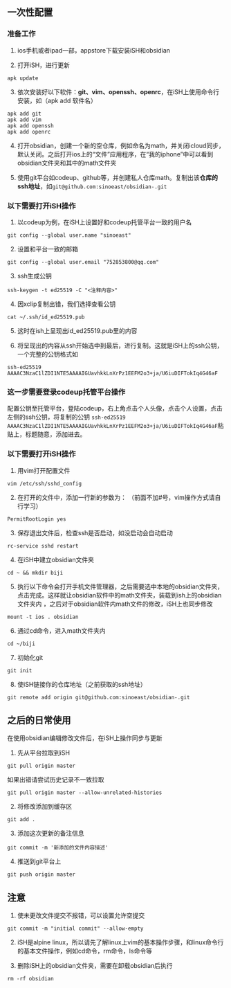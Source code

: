 
## 一次性配置

### 准备工作

1. ios手机或者ipad一部，appstore下载安装iSH和obsidian

2. 打开iSH，进行更新

```ps1con
apk update
```

3. 依次安装好以下软件：**git、vim、openssh、openrc**，在iSH上使用命令行安装，如（apk add 软件名）

```text
apk add git
apk add vim
apk add openssh
apk add openrc
```

4. 打开obsidian，创建一个新的空仓库，例如命名为math，并关闭icloud同步，默认关闭。之后打开ios上的“文件”应用程序，在“我的iphone”中可以看到obsidian文件夹和其中的math文件夹

5. 使用git平台如codeup、github等，并创建私人仓库math。复制出该**仓库的ssh地址**，如`git@github.com:sinoeast/obsidian-.git`

### 以下需要打开iSH操作

1. 以codeup为例，在iSH上设置好和codeup托管平台一致的用户名

```text
git config --global user.name "sinoeast"
```

2. 设置和平台一致的邮箱

```text
git config --global user.email "752853800@qq.com"
```

3. ssh生成公钥

```text
ssh-keygen -t ed25519 -C "<注释内容>"
```

4. 因xclip复制出错，我们选择查看公钥

```text
cat ~/.ssh/id_ed25519.pub
```

5. 这时在ish上呈现出id_ed25519.pub里的内容

6. 将呈现出的内容从ssh开始选中到最后，进行复制。这就是iSH上的ssh公钥，一个完整的公钥格式如

`ssh-ed25519 AAAAC3NzaC1lZDI1NTE5AAAAIGUavhkkLnXrPz1EEFM2o3+ja/U6iuDIFTokIq4G46aF`

### 这一步需要登录codeup托管平台操作

配置公钥至托管平台，登陆codeup，右上角点击个人头像，点击个人设置，点击左侧的ssh公钥，将复制的公钥 `ssh-ed25519 AAAAC3NzaC1lZDI1NTE5AAAAIGUavhkkLnXrPz1EEFM2o3+ja/U6iuDIFTokIq4G46aF`粘贴上，标题随意，添加进去。

### 以下需要打开iSH操作

1. 用vim打开配置文件

```text
vim /etc/ssh/sshd_config
```

2. 在打开的文件中，添加一行新的参数为： （前面不加#号，vim操作方式请自行学习）

```text
PermitRootLogin yes
```

3. 保存退出文件后，检查ssh是否启动，如没启动会自动启动

```text
rc-service sshd restart
```

4. 在iSH中建立obsidian文件夹

```text
cd ~ && mkdir biji
```

5. 执行以下命令会打开手机文件管理器，之后需要选中本地的obsidian文件夹，点击完成。这样就让obsidian软件中的math文件夹，装载到ish上的obsidian文件夹内 ，之后对于obsidian软件内math文件的修改，iSH上也同步修改

```text
mount -t ios . obsidian
```

6. 通过cd命令，进入math文件夹内

```text
cd ~/biji
```

7. 初始化git

```text
git init
```

8. 使iSH链接你的仓库地址（之前获取的ssh地址）

```text
git remote add origin git@github.com:sinoeast/obsidian-.git
```

## 之后的日常使用

在使用obsidian编辑修改文件后，在iSH上操作同步与更新

1. 先从平台拉取到iSH

```text
git pull origin master
```

如果出错请尝试历史记录不一致拉取

```text
git pull origin master --allow-unrelated-histories
```

2. 将修改添加到缓存区

```text
git add .
```

3. 添加这次更新的备注信息

```text
git commit -m '新添加的文件内容描述'
```

4. 推送到git平台上

```text
git push origin master
```

## 注意

1. 使未更改文件提交不报错，可以设置允许空提交

```text
git commit -m "initial commit" --allow-empty
```

2. iSH是alpine linux，所以请先了解linux上vim的基本操作步骤，和linux命令行的基本文件操作，例如cd命令，rm命令，ls命令等

3. 删除iSH上的obsidian文件夹，需要在卸载obsidian后执行

```text
rm -rf obsidian
```